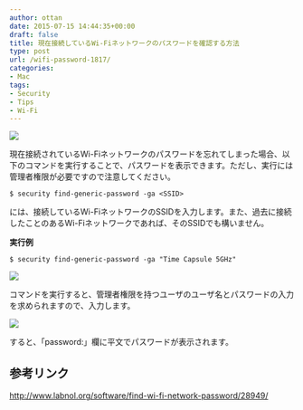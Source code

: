 ```yaml
---
author: ottan
date: 2015-07-15 14:44:35+00:00
draft: false
title: 現在接続しているWi-Fiネットワークのパスワードを確認する方法
type: post
url: /wifi-password-1817/
categories:
- Mac
tags:
- Security
- Tips
- Wi-Fi
---
```


![](/uploads/2015/07/150715-55a671d220f31.jpg)






現在接続されているWi-Fiネットワークのパスワードを忘れてしまった場合、以下のコマンドを実行することで、パスワードを表示できます。ただし、実行には管理者権限が必要ですので注意してください。




    
    $ security find-generic-password -ga <SSID>





<SSID>には、接続しているWi-FiネットワークのSSIDを入力します。また、過去に接続したことのあるWi-Fiネットワークであれば、そのSSIDでも構いません。



**実行例**


    
    $ security find-generic-password -ga "Time Capsule 5GHz"





![](/uploads/2015/07/150715-55a671ce37e28.png)






コマンドを実行すると、管理者権限を持つユーザのユーザ名とパスワードの入力を求められますので、入力します。





![](/uploads/2015/07/150715-55a671d01ad66.png)






すると、「password:」欄に平文でパスワードが表示されます。





## 参考リンク



http://www.labnol.org/software/find-wi-fi-network-password/28949/
